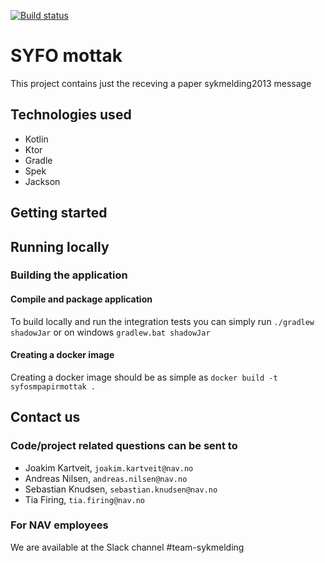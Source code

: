 [![Build status](https://github.com/navikt/syfosmpapirmottak/workflows/Deploy%20to%20dev%20and%20prod/badge.svg)](https://github.com/navikt/syfosmpapirmottak/workflows/Deploy%20to%20dev%20and%20prod/badge.svg)

# SYFO mottak
This project contains just the receving a paper sykmelding2013 message

## Technologies used
* Kotlin
* Ktor
* Gradle
* Spek
* Jackson

## Getting started
## Running locally

### Building the application
#### Compile and package application
To build locally and run the integration tests you can simply run `./gradlew shadowJar` or  on windows 
`gradlew.bat shadowJar`

#### Creating a docker image
Creating a docker image should be as simple as `docker build -t syfosmpapirmottak .`

## Contact us
### Code/project related questions can be sent to
* Joakim Kartveit, `joakim.kartveit@nav.no`
* Andreas Nilsen, `andreas.nilsen@nav.no`
* Sebastian Knudsen, `sebastian.knudsen@nav.no`
* Tia Firing, `tia.firing@nav.no`

### For NAV employees
We are available at the Slack channel #team-sykmelding

